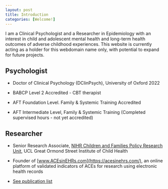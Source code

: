 ```yaml
---
layout: post
title: Introduction
categories: [Welcome!]
---
```


I am a Clinical Psychologist and a Researcher in Epidemiology with an interest in child and adolescent mental health and long-term health outcomes of adverse childhood experiences. This website is currently acting as a holder for this webdomain name only, with potential to expand for future projects.

## Psychologist

- Doctor of Clinical Psychology (DClinPsych), University of Oxford 2022

- BABCP Level 2 Accredited - CBT therapist

- AFT Foundation Level. Family & Systemic Training Accredited

- AFT Intermediate Level, Family  & Systemic Training (Completed supervised hours - not yet accredited)

<div style="text-align: center;">
 <script async type="text/javascript" src="//cdn.carbonads.com/carbon.js?serve=CE7D6KJY&placement=wwwamitmerchantcom" id="_carbonads_js"></script>
</div>

## Researcher

- Senior Research Associate, [NIHR Children and Families Policy Research Unit](https://www.ucl.ac.uk/children-policy-research/), UCL Great Ormond Street Institute of Child Health

- Founder of [www.ACEsinEHRs.com](https://acesinehrs.com/), an online platform of validated indicators of ACEs for research using electronic health records

- [See publication list](https://shabeer-syed.github.io/shabeersyed/publications/)

